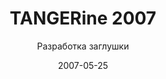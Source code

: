 ---
title: TANGERine 2007
subtitle: Разработка заглушки
layout: default
modal-id: 33
date: 2007-05-25
img: tangerine.png
thumbnail: tangerine-thumbnail.png
alt: image-alt
project-date: Май 2007
client: ООО «Сибирь»
category: Разработка заглушки
description: Специальному агентству Limy Event потребовалось нарисовать сайт заглушку предстоящему мероприятию. Все что было ясно — это самая загадочная вечеринка года. Вот исходя из названия, слогана и места проведения был нарисован соответствующий дизайн.

---